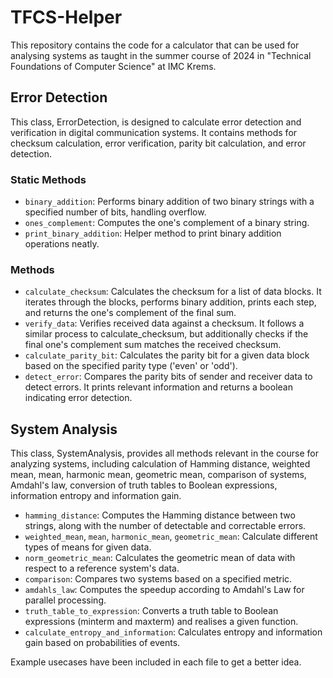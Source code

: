 # TFCS-Helper
This repository contains the code for a calculator that can be used for analysing systems as taught in the summer course of 2024 in "Technical Foundations of Computer Science" at IMC Krems. 
## Error Detection
This class, ErrorDetection, is designed to calculate error detection and verification in digital communication systems. It contains methods for checksum calculation, error verification, parity bit calculation, and error detection.
### Static Methods
- `binary_addition`: Performs binary addition of two binary strings with a specified number of bits, handling overflow.
- `ones_complement`: Computes the one's complement of a binary string.
- `print_binary_addition`: Helper method to print binary addition operations neatly.
### Methods
- `calculate_checksum`: Calculates the checksum for a list of data blocks. It iterates through the blocks, performs binary addition, prints each step, and returns the one's complement of the final sum.
- `verify_data`: Verifies received data against a checksum. It follows a similar process to calculate_checksum, but additionally checks if the final one's complement sum matches the received checksum.
- `calculate_parity_bit`: Calculates the parity bit for a given data block based on the specified parity type ('even' or 'odd').
- `detect_error`: Compares the parity bits of sender and receiver data to detect errors. It prints relevant information and returns a boolean indicating error detection.

## System Analysis
This class, SystemAnalysis, provides all methods relevant in the course for analyzing systems, including calculation of Hamming distance, weighted mean, mean, harmonic mean, geometric mean, comparison of systems, Amdahl's law, conversion of truth tables to Boolean expressions, information entropy and information gain.
- `hamming_distance`: Computes the Hamming distance between two strings, along with the number of detectable and correctable errors.
- `weighted_mean`, `mean`, `harmonic_mean`, `geometric_mean`: Calculate different types of means for given data.
- `norm_geometric_mean`: Calculates the geometric mean of data with respect to a reference system's data.
- `comparison`: Compares two systems based on a specified metric.
- `amdahls_law`: Computes the speedup according to Amdahl's Law for parallel processing.
- `truth_table_to_expression`: Converts a truth table to Boolean expressions (minterm and maxterm) and realises a given function. 
- `calculate_entropy_and_information`: Calculates entropy and information gain based on probabilities of events.

Example usecases have been included in each file to get a better idea. 

